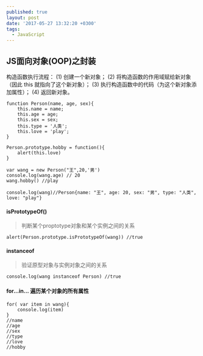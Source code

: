 ```yaml
---
published: true
layout: post
date: '2017-05-27 13:32:20 +0300'
tags:
  - JavaScript
---
```

## JS面向对象(OOP)之封装

构造函数执行流程：
(1) 创建一个新对象；
(2) 将构造函数的作用域赋给新对象（因此 this 就指向了这个新对象）；
(3) 执行构造函数中的代码（为这个新对象添加属性）；
(4) 返回新对象。

```
function Person(name, age, sex){
	this.name = name;
	this.age = age;
	this.sex = sex;
	this.type = '人类';
	this.love = 'play';
}

Person.prototype.hobby = function(){
	alert(this.love)
}

var wang = new Person("王",20,'男')
console.log(wang.age) // 20
wang.hobby() //play

console.log(wang)//Person{name: "王", age: 20, sex: "男", type: "人类", love: "play"}

```
#### isPrototypeOf()

>判断某个proptotype对象和某个实例之间的关系

```
alert(Person.prototype.isPrototypeOf(wang)) //true
```

#### instanceof

>验证原型对象与实例对象之间的关系

```
console.log(wang instanceof Person) //true
```

#### for...in... 遍历某个对象的所有属性

```
for( var item in wang){
	console.log(item)
}
//name
//age
//sex
//type
//love
//hobby
```
